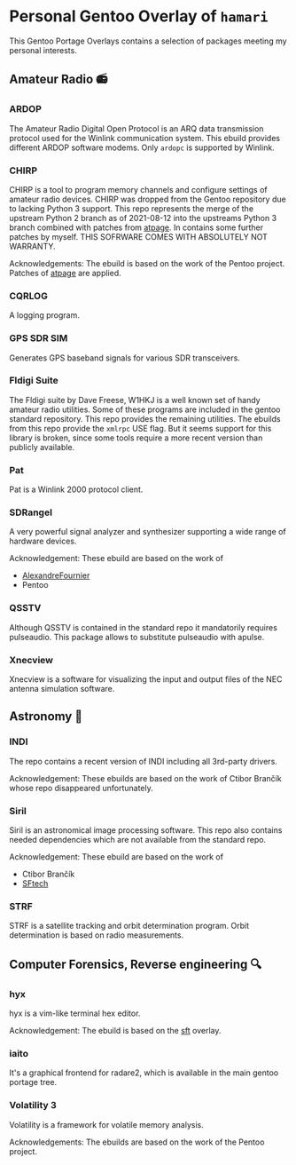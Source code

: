 Personal Gentoo Overlay of `hamari`
===================================

This Gentoo Portage Overlays contains a selection of packages meeting my
personal interests.


Amateur Radio :radio:
---------------------

### ARDOP

The Amateur Radio Digital Open Protocol is an ARQ data transmission protocol
used for the Winlink communication system. This ebuild provides different ARDOP
software modems. Only `ardopc` is supported by Winlink.

### CHIRP

CHIRP is a tool to program memory channels and configure settings of amateur
radio devices. CHIRP was dropped from the Gentoo repository due to lacking
Python 3 support. This repo represents the merge of the upstream Python 2
branch as of 2021-08-12 into the upstreams Python 3 branch combined with
patches from [atpage](https://github.com/atpage/chirp). In contains some
further patches by myself. THIS SOFRWARE COMES WITH ABSOLUTELY NOT WARRANTY.

Acknowledgements: The ebuild is based on the work of the Pentoo project.
  Patches of [atpage](https://github.com/atpage/chirp) are applied.

### CQRLOG

A logging program.

### GPS SDR SIM

Generates GPS baseband signals for various SDR transceivers.

### Fldigi Suite

The Fldigi suite by Dave Freese, W1HKJ is a well known set of handy amateur
radio utilities. Some of these programs are included in the gentoo standard
repository. This repo provides the remaining utilities. The ebuilds from this
repo provide the `xmlrpc` USE flag. But it seems support for this library is
broken, since some tools require a more recent version than publicly available.

### Pat

Pat is a Winlink 2000 protocol client.

### SDRangel

A very powerful signal analyzer and synthesizer supporting a wide range of
hardware devices.

Acknowledgement: These ebuild are based on the work of
 * [AlexandreFournier](https://github.com/AlexandreFournier/gentoo-overlay)
 * Pentoo

### QSSTV

Although QSSTV is contained in the standard repo it mandatorily requires
pulseaudio. This package allows to substitute pulseaudio with apulse.

### Xnecview

Xnecview is a software for visualizing the input and output files of the NEC
antenna simulation software.


Astronomy :telescope:
---------------------

### INDI

The repo contains a recent version of INDI including all 3rd-party drivers.

Acknowledgement: These ebuilds are based on the work of Ctibor Brančík whose
repo disappeared unfortunately.

### Siril

Siril is an astronomical image processing software. This repo also contains
needed dependencies which are not available from the standard repo.

Acknowledgement: These ebuild are based on the work of
 * Ctibor Brančík
 * [SFtech](https://github.com/SFTtech/gentoo-overlay)

### STRF

STRF is a satellite tracking and orbit determination program. Orbit
determination is based on radio measurements.


Computer Forensics, Reverse engineering :mag:
---------------------------------------------

### hyx

hyx is a vim-like terminal hex editor.

Acknowledgement: The ebuild is based on the [sft](https://github.com/SFTtech/gentoo-overlay)
  overlay.

### iaito

It's a graphical frontend for radare2, which is available in the main gentoo
portage tree.

### Volatility 3

Volatility is a framework for volatile memory analysis.

Acknowledgements: The ebuilds are based on the work of the Pentoo project.
